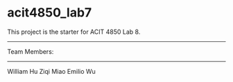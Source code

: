# acit4850_lab7
This project is the starter for ACIT 4850 Lab 8.

*************
Team Members:
*************

William Hu
Ziqi Miao
Emilio Wu
